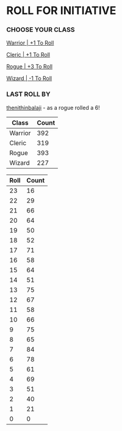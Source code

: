 # ROLL FOR INITIATIVE
### CHOOSE YOUR CLASS

[Warrior | +1 To Roll](https://github.com/benjaminsampica/benjaminsampica/issues/new?title=roll%7Cwarrior&body=Just+click+%27Submit+new+issue%27.)

[Cleric | +1 To Roll](https://github.com/benjaminsampica/benjaminsampica/issues/new?title=roll%7Ccleric&body=Just+click+%27Submit+new+issue%27.)

[Rogue | +3 To Roll](https://github.com/benjaminsampica/benjaminsampica/issues/new?title=roll%7Crogue&body=Just+click+%27Submit+new+issue%27.)

[Wizard | -1 To Roll](https://github.com/benjaminsampica/benjaminsampica/issues/new?title=roll%7Cwizard&body=Just+click+%27Submit+new+issue%27.)
### LAST ROLL BY
[thenithinbalaji](https://www.github.com/thenithinbalaji) - as a rogue rolled a 6!

|Class|Count|
|-|-|
|Warrior|392|
|Cleric|319|
|Rogue|393|
|Wizard|227|

|Roll|Count|
|-|-|
|23|16
|22|29
|21|66
|20|64
|19|50
|18|52
|17|71
|16|58
|15|64
|14|51
|13|75
|12|67
|11|58
|10|66
|9|75
|8|65
|7|84
|6|78
|5|61
|4|69
|3|51
|2|40
|1|21
|0|0

